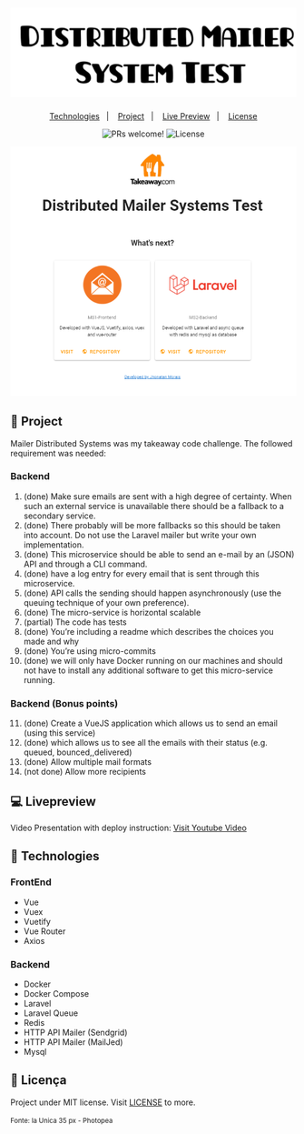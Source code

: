 <h1 align="center">
    <img alt="Mailer Distributed Systems Test" title="Mailer Distributed Systems Test" src=".github/logo.svg" />
</h1>

<p align="center">
  <a href="#-technologies">Technologies</a>&nbsp;&nbsp;&nbsp;|&nbsp;&nbsp;&nbsp;
  <a href="#-project">Project</a>&nbsp;&nbsp;&nbsp;|&nbsp;&nbsp;&nbsp;
  <a href="#-livepreview">Live Preview</a>&nbsp;&nbsp;&nbsp;|&nbsp;&nbsp;&nbsp;
  <a href="#memo-licença">License</a>
</p>

<p align="center">
 <img src="https://img.shields.io/static/v1?label=PRs&message=welcome&color=15C3D6&labelColor=000000" alt="PRs welcome!" />

<img alt="License" src="https://img.shields.io/static/v1?label=license&message=MIT&color=15C3D6&labelColor=000000">
</p>

<p align="center" >
  <img id="gif" alt="gif preview" width="600" src=".github/preview.png" />
</p>

## 🔖 Project

Mailer Distributed Systems was my takeaway code challenge. The followed requirement was needed:

### Backend

1. (done) Make sure emails are sent with a high degree of certainty. When such an external service is unavailable there should be a fallback to a secondary service.
2. (done) There probably will be more fallbacks so this should be taken into account. Do not use the Laravel mailer but write your own implementation.
3. (done) This microservice should be able to send an e-mail by an (JSON) API and through a CLI
   command.
4. (done) have a log entry for every email that is sent through this microservice.
5. (done) API calls the sending should happen asynchronously (use the queuing technique of your own preference).
6. (done) The micro-service is horizontal scalable
7. (partial) The code has tests
8. (done) You’re including a readme which describes the choices you made and why
9. (done) You’re using micro-commits
10. (done) we will only have Docker running on our machines and should not have to install any additional software to get this micro-service running.

### Backend (Bonus points)

11. (done) Create a VueJS application which allows us to send an email (using this service)
12. (done) which allows us to see all the emails with their status (e.g. queued, bounced,,delivered)
13. (done) Allow multiple mail formats
14. (not done) Allow more recipients

## 💻 Livepreview

<p align="center" >

Video Presentation with deploy instruction: [Visit Youtube Video](https://www.youtube.com/watch?v=IwsaY6F8S0E)
<br/>

</p>

## 🚀 Technologies

### FrontEnd

- Vue
- Vuex
- Vuetify
- Vue Router
- Axios

### Backend

- Docker
- Docker Compose
- Laravel
- Laravel Queue
- Redis
- HTTP API Mailer (Sendgrid)
- HTTP API Mailer (MailJed)
- Mysql

## :memo: Licença

Project under MIT license. Visit [LICENSE](LICENSE.md) to more.

<small>Fonte: la Unica 35 px - Photopea </small>
